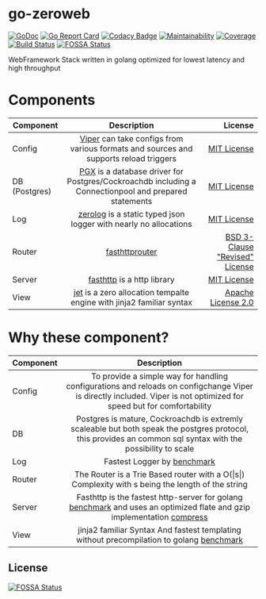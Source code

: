 # go-zeroweb
[![GoDoc](https://godoc.org/github.com/godofdream/go-zeroweb?status.png)](http://godoc.org/github.com/godofdream/go-zeroweb)
[![Go Report Card](https://goreportcard.com/badge/github.com/godofdream/go-zeroweb)](https://goreportcard.com/report/github.com/godofdream/go-zeroweb)
[![Codacy Badge](https://api.codacy.com/project/badge/Grade/8e13858e0e064c77902b082966520a60)](https://www.codacy.com/app/godofdream/go-zeroweb?utm_source=github.com&amp;utm_medium=referral&amp;utm_content=godofdream/go-zeroweb&amp;utm_campaign=Badge_Grade)
[![Maintainability](https://api.codeclimate.com/v1/badges/0df317e347fb9cc9747c/maintainability)](https://codeclimate.com/github/godofdream/go-zeroweb/maintainability)
[![Coverage](http://gocover.io/_badge/github.com/godofdream/go-zeroweb)](http://gocover.io/github.com/godofdream/go-zeroweb)
[![Build Status](https://travis-ci.org/godofdream/go-zeroweb.svg)](https://travis-ci.org/godofdream/go-zeroweb)
[![FOSSA Status](https://app.fossa.io/api/projects/git%2Bgithub.com%2Fgodofdream%2Fgo-zeroweb.svg?type=shield)](https://app.fossa.io/projects/git%2Bgithub.com%2Fgodofdream%2Fgo-zeroweb?ref=badge_shield)


WebFramework Stack written in golang optimized for lowest latency and high throughput

# Components
| Component     | Description   | License  |
| ------------- |:-------------:| -----:|
| Config        | [Viper](https://godoc.org/github.com/spf13/viper) can take configs from various formats and sources and supports reload triggers | [MIT License](https://github.com/spf13/viper/blob/master/LICENSE) |
| DB (Postgres) | [PGX](https://godoc.org/github.com/jackc/pgx) is a database driver for Postgres/Cockroachdb including a Connectionpool and prepared statements  | [MIT License](https://github.com/jackc/pgx/blob/master/LICENSE)   |
| Log           | [zerolog](https://godoc.org/github.com/rs/zerolog) is a static typed json logger with nearly no allocations | [MIT License](https://github.com/rs/zerolog/blob/master/LICENSE)    |
| Router        | [fasthttprouter](https://godoc.org/github.com/godofdream/fasthttprouter)      | [BSD 3-Clause "Revised" License](https://github.com/godofdream/fasthttprouter/blob/master/LICENSE)    |
| Server        | [fasthttp](https://godoc.org/github.com/godofdream/fasthttp) is a http library      | [MIT License](https://github.com/godofdream/fasthttp/blob/master/LICENSE)  |
| View          | [jet](https://godoc.org/github.com/godofdream/jet) is a zero allocation tempalte engine with jinja2 familiar syntax | [Apache License 2.0](https://github.com/godofdream/jet/blob/master/LICENSE)   |

# Why these component?
| Component     | Description   |
| ------------- |:-------------:|
| Config        | To provide a simple way for handling configurations and reloads on configchange Viper is directly included. Viper is not optimized for speed but for comfortability  |
| DB            | Postgres is mature, Cockroachdb is extremly scaleable but both speak the postgres protocol, this provides an common sql syntax with the possibility to scale  |
| Log           | Fastest Logger by [benchmark](https://github.com/rs/zerolog#benchmarks) |
| Router        | The Router is a Trie Based router with a Ο(\|s\|) Complexity with s being the length of the string |
| Server        | Fasthttp is the fastest http-server for golang [benchmark](https://www.techempower.com/benchmarks/) and uses an optimized flate and gzip implementation [compress](https://github.com/klauspost/compress)|
| View          | jinja2 familiar Syntax And fastest templating without precompilation to golang [benchmark](https://github.com/SlinSo/goTemplateBenchmark#full-featured-template-engines-1) |


## License
[![FOSSA Status](https://app.fossa.io/api/projects/git%2Bgithub.com%2Fgodofdream%2Fgo-zeroweb.svg?type=large)](https://app.fossa.io/projects/git%2Bgithub.com%2Fgodofdream%2Fgo-zeroweb?ref=badge_large)